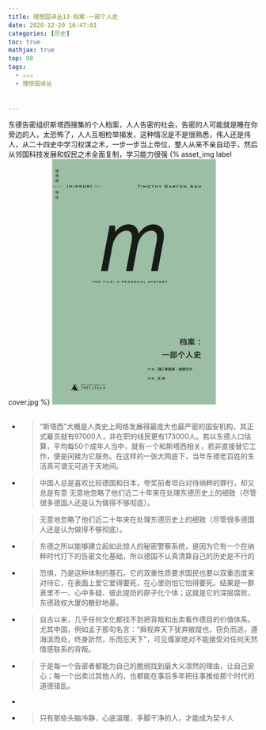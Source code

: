 ```yaml
---
title: 理想国译丛13-档案-一部个人史
date: 2020-12-20 16:47:01
categories: [历史]
toc: true
mathjax: true
top: 98
tags:
  - ✰✰✰
  - 理想国译丛


---
```


东德告密组织斯塔西搜集的个人档案，人人告密的社会，告密的人可能就是睡在你旁边的人，太恐怖了，人人互相检举揭发，这种情况是不是很熟悉，伟人还是伟人，从二十四史中学习权谋之术，一步一步当上帝位，整人从来不亲自动手，然后从邻国科技发展和奴民之术全面复制，学习能力很强
{% asset_img label cover.jpg %}
![](理想国译丛13-档案-一部个人史/cover.jpg)
<!-- more -->

## 

- > “斯塔西”大概是人类史上网络发展得最庞大也最严密的国安机构，其正式雇员就有97000人，非在职的线民更有173000人。若以东德人口估算，平均每50个成年人当中，就有一个和斯塔西相关，若非直接替它工作，便是间接为它服务。在这样的一张大网底下，当年东德老百姓的生活真可谓无可逃于天地间。

- > 中国人总是喜欢比较德国和日本，夸奖前者坦白对待纳粹的罪行，却又总是有意
  > 无意地忽略了他们近二十年来在处理东德历史上的细致（尽管很多德国人还是认为做得不够彻底）。

  > 无意地忽略了他们近二十年来在处理东德历史上的细致（尽管很多德国人还是认为做得不够彻底）。

- > 东德之所以能够建立起如此惊人的秘密警察系统，是因为它有一个在纳粹时代打下的告密文化基础，所以德国不认真清算自己的历史是不行的

- > 恐惧，乃是这种体制的基石。它的双重性质要求国民也要以双重态度来对待它，在表面上爱它爱得要死，在心里则怕它怕得要死。结果是一群表里不一、心中多疑、彼此提防的原子化个体；这就是它的深层腐败，东德政权大厦的散砂地基。

- > 自古以来，几乎任何文化都找不到把背叛和出卖看作德目的价值体系。尤其中国，例如孟子那句名言：“舜视弃天下犹弃敝蹤也，窃负而逃，遵海滨而处，终身訢然，乐而忘天下”，可见儒家绝对不能接受对任何天然情感联系的背叛。

- > 于是每一个告密者都能为自己的脆弱找到最大义凛然的理由，让自己安心；每一个出卖过其他人的，也都能在事后多年把往事推给那个时代的道德错乱。

- 

- > 只有那些头脑冷静、心底温暖、手脚干净的人，才能成为契卡人



